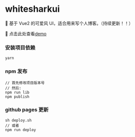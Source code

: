 # whitesharkui

🦈 基于 Vue2 的可爱风 UI，适合用来写个人博客。（持续更新！！）

🦈 点击此处查看[demo](https://htpaun.github.io/WhiteSharkUI-Vue/)

### 安装项目依赖

```
yarn
```

### npm 发布

```
// 首先修改项目版本号
// 然后:
npm run lib
npm publish
```

### github pages 更新

```
sh deploy.sh
// 或者
npm run deploy
```

